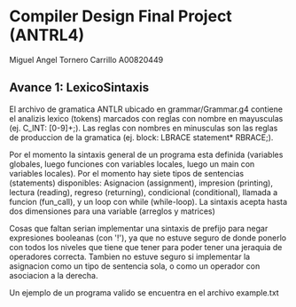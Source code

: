# Compiler Design Final Project (ANTRL4)
Miguel Angel Tornero Carrillo A00820449  
## Avance 1: LexicoSintaxis
El archivo de gramatica ANTLR ubicado en grammar/Grammar.g4 contiene el analizis lexico (tokens) marcados con reglas con nombre en mayusculas (ej. C_INT: [0-9]+;). Las reglas con nombres en minusculas son las reglas de produccion de la gramatica (ej. block: LBRACE statement* RBRACE;).  

Por el momento la sintaxis general de un programa esta definida (variables globales, luego funciones con variables locales, luego un main con variables locales). Por el momento hay siete tipos de sentencias (statements) disponibles: Asignacion (assignment), impresion (printing), lectura (reading), regreso (returning), condicional (conditional), llamada a funcion (fun_call), y un loop con while (while-loop). La sintaxis acepta hasta dos dimensiones para una variable (arreglos y matrices)  

Cosas que faltan serian implementar una sintaxis de prefijo para negar expresiones booleanas (con '!'), ya que no estuve seguro de donde ponerlo con todos los niveles que tiene que tener para poder tener una jeraquia de operadores correcta. Tambien no estuve seguro si implementar la asignacion como un tipo de sentencia sola, o como un operador con asociacion a la derecha.  

Un ejemplo de un programa valido se encuentra en el archivo example.txt
